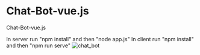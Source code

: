 # Chat-Bot-vue.js
Chat-Bot-vue.js


In server run "npm install" and then "node app.js" In client run "npm install" and then "npm run serve"
![chat_bot](https://user-images.githubusercontent.com/69135987/178953502-fdb7177f-75a5-4e0d-a5d3-54859318f812.png)
